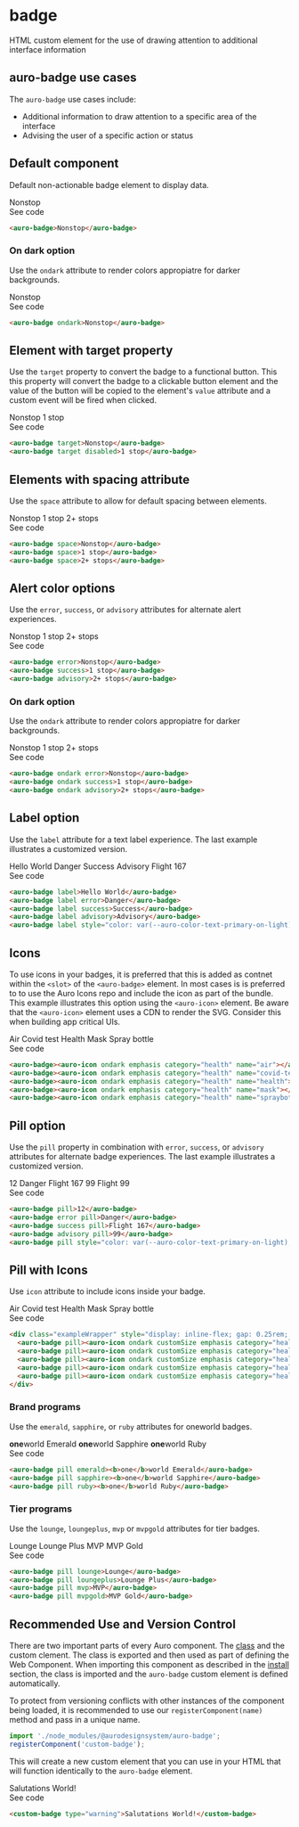 <!--
The index.md file is a compiled document. No edits should be made directly to this file.
README.md is created by running `npm run build:docs`.
This file is generated based on a template fetched from `./docs/partials/index.md`
-->

# badge

<!-- AURO-GENERATED-CONTENT:START (FILE:src=./description.md) -->
<!-- The below content is automatically added from ./description.md -->
HTML custom element for the use of drawing attention to additional interface information
<!-- AURO-GENERATED-CONTENT:END -->

## auro-badge use cases

<!-- AURO-GENERATED-CONTENT:START (FILE:src=./useCases.md) -->
<!-- The below content is automatically added from ./useCases.md -->
The `auro-badge` use cases include:

* Additional information to draw attention to a specific area of the interface
* Advising the user of a specific action or status
<!-- AURO-GENERATED-CONTENT:END -->

## Default component

Default non-actionable badge element to display data.

<div class="exampleWrapper">
  <!-- AURO-GENERATED-CONTENT:START (FILE:src=./../../apiExamples/basic.html) -->
  <!-- The below content is automatically added from ./../../apiExamples/basic.html -->
  <auro-badge>Nonstop</auro-badge>
  <!-- AURO-GENERATED-CONTENT:END -->
</div>
<auro-accordion alignRight>
  <span slot="trigger">See code</span>
<!-- AURO-GENERATED-CONTENT:START (CODE:src=./../../apiExamples/basic.html) -->
<!-- The below code snippet is automatically added from ./../../apiExamples/basic.html -->

```html
<auro-badge>Nonstop</auro-badge>
```
<!-- AURO-GENERATED-CONTENT:END -->
</auro-accordion>

### On dark option

Use the `ondark` attribute to render colors appropiatre for darker backgrounds.

<div class="exampleWrapper--ondark">
  <!-- AURO-GENERATED-CONTENT:START (FILE:src=./../../apiExamples/onDark.html) -->
  <!-- The below content is automatically added from ./../../apiExamples/onDark.html -->
  <auro-badge ondark>Nonstop</auro-badge>
  <!-- AURO-GENERATED-CONTENT:END -->
</div>
<auro-accordion alignRight>
  <span slot="trigger">See code</span>
<!-- AURO-GENERATED-CONTENT:START (CODE:src=./../../apiExamples/onDark.html) -->
<!-- The below code snippet is automatically added from ./../../apiExamples/onDark.html -->

```html
<auro-badge ondark>Nonstop</auro-badge>
```
<!-- AURO-GENERATED-CONTENT:END -->
</auro-accordion>

## Element with target property

Use the `target` property to convert the badge to a functional button. This this property will convert the badge to a clickable button element and the value of the button will be copied to the element's `value` attribute and a custom event will be fired when clicked.

<div class="exampleWrapper">
  <!-- AURO-GENERATED-CONTENT:START (FILE:src=./../../apiExamples/target.html) -->
  <!-- The below content is automatically added from ./../../apiExamples/target.html -->
  <auro-badge target>Nonstop</auro-badge>
  <auro-badge target disabled>1 stop</auro-badge>
  <!-- AURO-GENERATED-CONTENT:END -->
</div>
<auro-accordion alignRight>
  <span slot="trigger">See code</span>
<!-- AURO-GENERATED-CONTENT:START (CODE:src=./../../apiExamples/target.html) -->
<!-- The below code snippet is automatically added from ./../../apiExamples/target.html -->

```html
<auro-badge target>Nonstop</auro-badge>
<auro-badge target disabled>1 stop</auro-badge>
```
<!-- AURO-GENERATED-CONTENT:END -->
</auro-accordion>

## Elements with spacing attribute

Use the `space` attribute to allow for default spacing between elements.

<div class="exampleWrapper">
  <!-- AURO-GENERATED-CONTENT:START (FILE:src=./../../apiExamples/space.html) -->
  <!-- The below content is automatically added from ./../../apiExamples/space.html -->
  <auro-badge space>Nonstop</auro-badge>
  <auro-badge space>1 stop</auro-badge>
  <auro-badge space>2+ stops</auro-badge>
  <!-- AURO-GENERATED-CONTENT:END -->
</div>
<auro-accordion alignRight>
  <span slot="trigger">See code</span>
<!-- AURO-GENERATED-CONTENT:START (CODE:src=./../../apiExamples/space.html) -->
<!-- The below code snippet is automatically added from ./../../apiExamples/space.html -->

```html
<auro-badge space>Nonstop</auro-badge>
<auro-badge space>1 stop</auro-badge>
<auro-badge space>2+ stops</auro-badge>
```
<!-- AURO-GENERATED-CONTENT:END -->
</auro-accordion>

## Alert color options

Use the `error`, `success`, or `advisory` attributes for alternate alert experiences.

<div class="exampleWrapper">
  <!-- AURO-GENERATED-CONTENT:START (FILE:src=./../../apiExamples/color.html) -->
  <!-- The below content is automatically added from ./../../apiExamples/color.html -->
  <auro-badge error>Nonstop</auro-badge>
  <auro-badge success>1 stop</auro-badge>
  <auro-badge advisory>2+ stops</auro-badge>
  <!-- AURO-GENERATED-CONTENT:END -->
</div>
<auro-accordion alignRight>
  <span slot="trigger">See code</span>
<!-- AURO-GENERATED-CONTENT:START (CODE:src=./../../apiExamples/color.html) -->
<!-- The below code snippet is automatically added from ./../../apiExamples/color.html -->

```html
<auro-badge error>Nonstop</auro-badge>
<auro-badge success>1 stop</auro-badge>
<auro-badge advisory>2+ stops</auro-badge>
```
<!-- AURO-GENERATED-CONTENT:END -->
</auro-accordion>

### On dark option

Use the `ondark` attribute to render colors appropiatre for darker backgrounds.

<div class="exampleWrapper--ondark">
  <!-- AURO-GENERATED-CONTENT:START (FILE:src=./../../apiExamples/color-onDark.html) -->
  <!-- The below content is automatically added from ./../../apiExamples/color-onDark.html -->
  <auro-badge ondark error>Nonstop</auro-badge>
  <auro-badge ondark success>1 stop</auro-badge>
  <auro-badge ondark advisory>2+ stops</auro-badge>
  <!-- AURO-GENERATED-CONTENT:END -->
</div>
<auro-accordion alignRight>
  <span slot="trigger">See code</span>
<!-- AURO-GENERATED-CONTENT:START (CODE:src=./../../apiExamples/color-onDark.html) -->
<!-- The below code snippet is automatically added from ./../../apiExamples/color-onDark.html -->

```html
<auro-badge ondark error>Nonstop</auro-badge>
<auro-badge ondark success>1 stop</auro-badge>
<auro-badge ondark advisory>2+ stops</auro-badge>
```
<!-- AURO-GENERATED-CONTENT:END -->
</auro-accordion>

## Label option

Use the `label` attribute for a text label experience. The last example illustrates a customized version.

<div class="exampleWrapper">
  <!-- AURO-GENERATED-CONTENT:START (FILE:src=./../../apiExamples/label.html) -->
  <!-- The below content is automatically added from ./../../apiExamples/label.html -->
  <auro-badge label>Hello World</auro-badge>
  <auro-badge label error>Danger</auro-badge>
  <auro-badge label success>Success</auro-badge>
  <auro-badge label advisory>Advisory</auro-badge>
  <auro-badge label style="color: var(--auro-color-text-primary-on-light); background-color: var(--auro-color-brand-tropical-300); border-color: var(--auro-color-brand-tropical-300)">Flight 167</auro-badge>
  <!-- AURO-GENERATED-CONTENT:END -->
</div>
<auro-accordion alignRight>
  <span slot="trigger">See code</span>
<!-- AURO-GENERATED-CONTENT:START (CODE:src=./../../apiExamples/label.html) -->
<!-- The below code snippet is automatically added from ./../../apiExamples/label.html -->

```html
<auro-badge label>Hello World</auro-badge>
<auro-badge label error>Danger</auro-badge>
<auro-badge label success>Success</auro-badge>
<auro-badge label advisory>Advisory</auro-badge>
<auro-badge label style="color: var(--auro-color-text-primary-on-light); background-color: var(--auro-color-brand-tropical-300); border-color: var(--auro-color-brand-tropical-300)">Flight 167</auro-badge>
```
<!-- AURO-GENERATED-CONTENT:END -->
</auro-accordion>

## Icons

To use icons in your badges, it is preferred that this is added as contnet within the `<slot>` of the `<auro-badge>` element. In most cases is is preferred to to use the Auro Icons repo and include the icon as part of the bundle. This example illustrates this option using the `<auro-icon>` element. Be aware that the `<auro-icon>` element uses a CDN to render the SVG. Consider this when building app critical UIs.

<div class="exampleWrapper">
  <!-- AURO-GENERATED-CONTENT:START (FILE:src=./../../apiExamples/icon.html) -->
  <!-- The below content is automatically added from ./../../apiExamples/icon.html -->
  <auro-badge><auro-icon ondark emphasis category="health" name="air"></auro-icon>Air</auro-badge>
  <auro-badge><auro-icon ondark emphasis category="health" name="covid-test"></auro-icon>Covid test</auro-badge>
  <auro-badge><auro-icon ondark emphasis category="health" name="health"></auro-icon>Health</auro-badge>
  <auro-badge><auro-icon ondark emphasis category="health" name="mask"></auro-icon>Mask</auro-badge>
  <auro-badge><auro-icon ondark emphasis category="health" name="spraybottle"></auro-icon>Spray bottle</auro-badge>
  <!-- AURO-GENERATED-CONTENT:END -->
</div>
<auro-accordion alignRight>
  <span slot="trigger">See code</span>
<!-- AURO-GENERATED-CONTENT:START (CODE:src=./../../apiExamples/icon.html) -->
<!-- The below code snippet is automatically added from ./../../apiExamples/icon.html -->

```html
<auro-badge><auro-icon ondark emphasis category="health" name="air"></auro-icon>Air</auro-badge>
<auro-badge><auro-icon ondark emphasis category="health" name="covid-test"></auro-icon>Covid test</auro-badge>
<auro-badge><auro-icon ondark emphasis category="health" name="health"></auro-icon>Health</auro-badge>
<auro-badge><auro-icon ondark emphasis category="health" name="mask"></auro-icon>Mask</auro-badge>
<auro-badge><auro-icon ondark emphasis category="health" name="spraybottle"></auro-icon>Spray bottle</auro-badge>
```
<!-- AURO-GENERATED-CONTENT:END -->
</auro-accordion>

## Pill option

Use the `pill` property in combination with `error`, `success`, or `advisory` attributes for alternate badge experiences. The last example illustrates a customized version.

<div class="exampleWrapper">
  <!-- AURO-GENERATED-CONTENT:START (FILE:src=./../../apiExamples/pill.html) -->
  <!-- The below content is automatically added from ./../../apiExamples/pill.html -->
  <auro-badge pill>12</auro-badge>
  <auro-badge error pill>Danger</auro-badge>
  <auro-badge success pill>Flight 167</auro-badge>
  <auro-badge advisory pill>99</auro-badge>
  <auro-badge pill style="color: var(--auro-color-text-primary-on-light); background-color: var(--auro-color-brand-tropical-300); border-color: var(--auro-color-brand-tropical-300)">Flight 99</auro-badge>
  <!-- AURO-GENERATED-CONTENT:END -->
</div>
<auro-accordion alignRight>
  <span slot="trigger">See code</span>
<!-- AURO-GENERATED-CONTENT:START (CODE:src=./../../apiExamples/pill.html) -->
<!-- The below code snippet is automatically added from ./../../apiExamples/pill.html -->

```html
<auro-badge pill>12</auro-badge>
<auro-badge error pill>Danger</auro-badge>
<auro-badge success pill>Flight 167</auro-badge>
<auro-badge advisory pill>99</auro-badge>
<auro-badge pill style="color: var(--auro-color-text-primary-on-light); background-color: var(--auro-color-brand-tropical-300); border-color: var(--auro-color-brand-tropical-300)">Flight 99</auro-badge>
```
<!-- AURO-GENERATED-CONTENT:END -->
</auro-accordion>

## Pill with Icons

Use `icon` attribute to include icons inside your badge.

<div class="exampleWrapper">
  <!-- AURO-GENERATED-CONTENT:START (FILE:src=./../../apiExamples/pillWithIcons.html) -->
  <!-- The below content is automatically added from ./../../apiExamples/pillWithIcons.html -->
  <div class="exampleWrapper" style="display: inline-flex; gap: 0.25rem; flex-wrap: wrap">
    <auro-badge pill><auro-icon ondark customSize emphasis category="health" name="air"></auro-icon>Air</auro-badge>
    <auro-badge pill><auro-icon ondark customSize emphasis category="health" name="covid-test"></auro-icon>Covid test</auro-badge>
    <auro-badge pill><auro-icon ondark customSize emphasis category="health" name="health"></auro-icon>Health</auro-badge>
    <auro-badge pill><auro-icon ondark customSize emphasis category="health" name="mask"></auro-icon>Mask</auro-badge>
    <auro-badge pill><auro-icon ondark customSize emphasis category="health" name="spraybottle"></auro-icon>Spray bottle</auro-badge>
  </div>
  <!-- AURO-GENERATED-CONTENT:END -->
</div>
<auro-accordion alignRight>
  <span slot="trigger">See code</span>
<!-- AURO-GENERATED-CONTENT:START (CODE:src=./../../apiExamples/pillWithIcons.html) -->
<!-- The below code snippet is automatically added from ./../../apiExamples/pillWithIcons.html -->

```html
<div class="exampleWrapper" style="display: inline-flex; gap: 0.25rem; flex-wrap: wrap">
  <auro-badge pill><auro-icon ondark customSize emphasis category="health" name="air"></auro-icon>Air</auro-badge>
  <auro-badge pill><auro-icon ondark customSize emphasis category="health" name="covid-test"></auro-icon>Covid test</auro-badge>
  <auro-badge pill><auro-icon ondark customSize emphasis category="health" name="health"></auro-icon>Health</auro-badge>
  <auro-badge pill><auro-icon ondark customSize emphasis category="health" name="mask"></auro-icon>Mask</auro-badge>
  <auro-badge pill><auro-icon ondark customSize emphasis category="health" name="spraybottle"></auro-icon>Spray bottle</auro-badge>
</div>
```
<!-- AURO-GENERATED-CONTENT:END -->
</auro-accordion>

### Brand programs

Use the `emerald`, `sapphire`, or `ruby` attributes for oneworld badges.

<div class="exampleWrapper">
  <!-- AURO-GENERATED-CONTENT:START (FILE:src=./../../apiExamples/brand.html) -->
  <!-- The below content is automatically added from ./../../apiExamples/brand.html -->
  <auro-badge pill emerald><b>one</b>world Emerald</auro-badge>
  <auro-badge pill sapphire><b>one</b>world Sapphire</auro-badge>
  <auro-badge pill ruby><b>one</b>world Ruby</auro-badge>
  <!-- AURO-GENERATED-CONTENT:END -->
</div>
<auro-accordion alignRight>
  <span slot="trigger">See code</span>
<!-- AURO-GENERATED-CONTENT:START (CODE:src=./../../apiExamples/brand.html) -->
<!-- The below code snippet is automatically added from ./../../apiExamples/brand.html -->

```html
<auro-badge pill emerald><b>one</b>world Emerald</auro-badge>
<auro-badge pill sapphire><b>one</b>world Sapphire</auro-badge>
<auro-badge pill ruby><b>one</b>world Ruby</auro-badge>
```
<!-- AURO-GENERATED-CONTENT:END -->
</auro-accordion>

### Tier programs

Use the `lounge`, `loungeplus`, `mvp` or `mvpgold` attributes for tier badges.

<div class="exampleWrapper">
  <!-- AURO-GENERATED-CONTENT:START (FILE:src=./../../apiExamples/tier.html) -->
  <!-- The below content is automatically added from ./../../apiExamples/tier.html -->
  <auro-badge pill lounge>Lounge</auro-badge>
  <auro-badge pill loungeplus>Lounge Plus</auro-badge>
  <auro-badge pill mvp>MVP</auro-badge>
  <auro-badge pill mvpgold>MVP Gold</auro-badge>
  <!-- AURO-GENERATED-CONTENT:END -->
</div>
<auro-accordion alignRight>
  <span slot="trigger">See code</span>
<!-- AURO-GENERATED-CONTENT:START (CODE:src=./../../apiExamples/tier.html) -->
<!-- The below code snippet is automatically added from ./../../apiExamples/tier.html -->

```html
<auro-badge pill lounge>Lounge</auro-badge>
<auro-badge pill loungeplus>Lounge Plus</auro-badge>
<auro-badge pill mvp>MVP</auro-badge>
<auro-badge pill mvpgold>MVP Gold</auro-badge>
```
<!-- AURO-GENERATED-CONTENT:END -->
</auro-accordion>

## Recommended Use and Version Control

There are two important parts of every Auro component. The <a href="https://developer.mozilla.org/en-US/docs/Web/JavaScript/Reference/Classes">class</a> and the custom clement. The class is exported and then used as part of defining the Web Component. When importing this component as described in the <a href="#install">install</a> section, the class is imported and the `auro-badge` custom element is defined automatically.

To protect from versioning conflicts with other instances of the component being loaded, it is recommended to use our `registerComponent(name)` method and pass in a unique name.

```js
import './node_modules/@aurodesignsystem/auro-badge';
registerComponent('custom-badge');
```

This will create a new custom element that you can use in your HTML that will function identically to the `auro-badge` element.

<div class="exampleWrapper">
  <!-- AURO-GENERATED-CONTENT:START (FILE:src=./../../apiExamples/custom.html) -->
  <!-- The below content is automatically added from ./../../apiExamples/custom.html -->
  <custom-badge type="warning">Salutations World!</custom-badge>
  <!-- AURO-GENERATED-CONTENT:END -->
</div>
<auro-accordion alignRight>
  <span slot="trigger">See code</span>
<!-- AURO-GENERATED-CONTENT:START (CODE:src=./../../apiExamples/custom.html) -->
<!-- The below code snippet is automatically added from ./../../apiExamples/custom.html -->

```html
<custom-badge type="warning">Salutations World!</custom-badge>
```
<!-- AURO-GENERATED-CONTENT:END -->
</auro-accordion>
